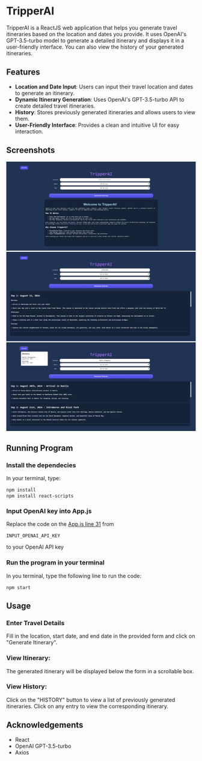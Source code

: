 # TripperAI

TripperAI is a ReactJS web application that helps you generate travel itineraries based on the location and dates you provide. It uses OpenAI's GPT-3.5-turbo model to generate a detailed itinerary and displays it in a user-friendly interface. You can also view the history of your generated itineraries.

## Features

- **Location and Date Input**: Users can input their travel location and dates to generate an itinerary.
- **Dynamic Itinerary Generation**: Uses OpenAI's GPT-3.5-turbo API to create detailed travel itineraries.
- **History**: Stores previously generated itineraries and allows users to view them.
- **User-Friendly Interface**: Provides a clean and intuitive UI for easy interaction.

## Screenshots

![sc1](./images/screenshot1.jpeg)
![sc2](./images/screenshot2.jpeg)
![sc3](./images/screenshot3.jpeg)

## Running Program

### Install the dependecies
In your terminal, type:

```
npm install
npm install react-scripts
```

### Input OpenAI key into App.js

Replace the code on the [App.js line 31](https://github.com/miguel-sadorra/TripperAI/blob/main/src/App.js#L31) from
```
INPUT_OPENAI_API_KEY
```

to your OpenAI API key

### Run the program in your terminal
In you terminal, type the following line to run the code:
```
npm start
```

## Usage
### Enter Travel Details 
Fill in the location, start date, and end date in the provided form and click on "Generate Itinerary".
### View Itinerary: 
The generated itinerary will be displayed below the form in a scrollable box.
### View History: 
Click on the "HISTORY" button to view a list of previously generated itineraries. Click on any entry to view the corresponding itinerary.

## Acknowledgements
* React
* OpenAI GPT-3.5-turbo
* Axios
